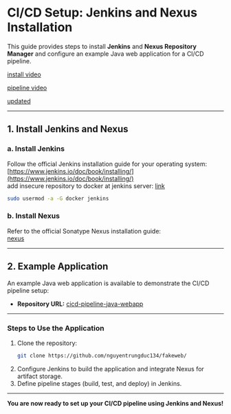 # **CI/CD Setup: Jenkins and Nexus Installation**  

This guide provides steps to install **Jenkins** and **Nexus Repository Manager** and configure an example Java web application for a CI/CD pipeline.

[install video](https://drive.google.com/file/d/1C2e-ffgayDutHCernc2NDTyYu690xiQX/view?usp=sharing)


[pipeline video](https://drive.google.com/file/d/1cIB3pxUqHKxiRW9GVZGKWgJx32GzD1VR/view?usp=sharing)

[updated](https://drive.google.com/file/d/18PKN0uDRrRO1_vU08UCLDg1lY8yDAIqU/view?usp=sharing)

---

## **1. Install Jenkins and Nexus**  

### **a. Install Jenkins**  
Follow the official Jenkins installation guide for your operating system:  
[https://www.jenkins.io/doc/book/installing/](https://www.jenkins.io/doc/book/installing/)  
add insecure repository to docker at jenkins server:
[link](https://stackoverflow.com/questions/61116766/add-insecure-registry-to-docker-in-ubuntu)
   ```bash
   sudo usermod -a -G docker jenkins
   ```
### **b. Install Nexus**  
Refer to the official Sonatype Nexus installation guide:  
[nexus](https://hub.docker.com/r/sonatype/nexus3/)  

---

## **2. Example Application**  

An example Java web application is available to demonstrate the CI/CD pipeline setup:  

- **Repository URL:** [cicd-pipeline-java-webapp](https://github.com/nguyentrungduc134/fakeweb/)

---

### **Steps to Use the Application**  
1. Clone the repository:  
   ```bash
   git clone https://github.com/nguyentrungduc134/fakeweb/
   ```  
2. Configure Jenkins to build the application and integrate Nexus for artifact storage.  
3. Define pipeline stages (build, test, and deploy) in Jenkins.  

---

**You are now ready to set up your CI/CD pipeline using Jenkins and Nexus!**
